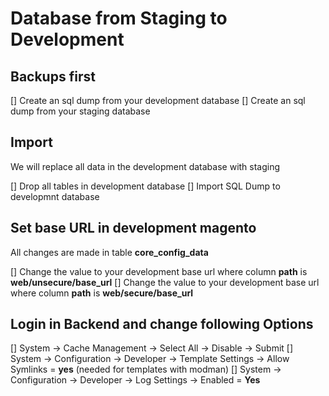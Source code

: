 # Database from Staging to Development

## Backups first

[] Create an sql dump from your development database
[] Create an sql dump from your staging database

## Import

We will replace all data in the development database with staging

[] Drop all tables in development database
[] Import SQL Dump to developmnt database

## Set base URL in development magento

All changes are made in table **core_config_data**

[] Change the value to your development base url where column **path** is **web/unsecure/base_url**
[] Change the value to your development base url where column **path** is **web/secure/base_url**

## Login in Backend and change following Options

[] System -> Cache Management -> Select All -> Disable -> Submit
[] System -> Configuration -> Developer -> Template Settings -> Allow Symlinks = **yes** (needed for templates with modman)
[] System -> Configuration -> Developer -> Log Settings -> Enabled = **Yes**